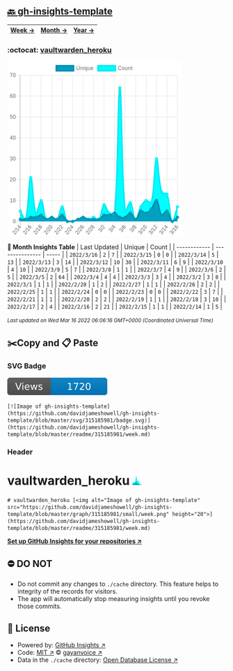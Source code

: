 ## [🔙 gh-insights-template](https://github.com/davidjameshowell/gh-insights-template)
| [**Week →**](https://github.com/davidjameshowell/gh-insights-template/blob/master/readme/315185981/week.md) | [**Month →**](https://github.com/davidjameshowell/gh-insights-template/blob/master/readme/315185981/month.md) | [**Year →**](https://github.com/davidjameshowell/gh-insights-template/blob/master/readme/315185981/year.md) |
 | ------------ | --------------- | ----- |

### :octocat: [vaultwarden_heroku](https://github.com/davidjameshowell/vaultwarden_heroku)
![Image of gh-insights-template](https://github.com/davidjameshowell/gh-insights-template/blob/master/graph/315185981/large/month.png)

**:calendar: Month Insights Table**
| Last Updated | Unique | Count |
 | ------------ | --------------- | ----- |
 | `2022/3/16` |  `2` | `7` |
 | `2022/3/15` |  `0` | `0` |
 | `2022/3/14` |  `5` | `13` |
 | `2022/3/13` |  `3` | `14` |
 | `2022/3/12` |  `10` | `30` |
 | `2022/3/11` |  `6` | `9` |
 | `2022/3/10` |  `4` | `10` |
 | `2022/3/9` |  `5` | `7` |
 | `2022/3/8` |  `1` | `1` |
 | `2022/3/7` |  `4` | `9` |
 | `2022/3/6` |  `2` | `5` |
 | `2022/3/5` |  `2` | `64` |
 | `2022/3/4` |  `4` | `4` |
 | `2022/3/3` |  `3` | `4` |
 | `2022/3/2` |  `3` | `8` |
 | `2022/3/1` |  `1` | `1` |
 | `2022/2/28` |  `1` | `2` |
 | `2022/2/27` |  `1` | `1` |
 | `2022/2/26` |  `2` | `2` |
 | `2022/2/25` |  `1` | `1` |
 | `2022/2/24` |  `0` | `0` |
 | `2022/2/23` |  `0` | `0` |
 | `2022/2/22` |  `3` | `7` |
 | `2022/2/21` |  `1` | `1` |
 | `2022/2/20` |  `2` | `2` |
 | `2022/2/19` |  `1` | `1` |
 | `2022/2/18` |  `3` | `10` |
 | `2022/2/17` |  `2` | `4` |
 | `2022/2/16` |  `2` | `21` |
 | `2022/2/15` |  `1` | `1` |
 | `2022/2/14` |  `1` | `5` |

<small><i>Last updated on Wed Mar 16 2022 06:06:16 GMT+0000 (Coordinated Universal Time)</i></small>

## ✂️Copy and 📋 Paste
### SVG Badge
[![Image of gh-insights-template](https://github.com/davidjameshowell/gh-insights-template/blob/master/svg/315185981/badge.svg)](https://github.com/davidjameshowell/gh-insights-template/blob/master/readme/315185981/week.md)
```readme
[![Image of gh-insights-template](https://github.com/davidjameshowell/gh-insights-template/blob/master/svg/315185981/badge.svg)](https://github.com/davidjameshowell/gh-insights-template/blob/master/readme/315185981/week.md)
```
### Header
# vaultwarden_heroku [<img alt="Image of gh-insights-template" src="https://github.com/davidjameshowell/gh-insights-template/blob/master/graph/315185981/small/week.png" height="20">](https://github.com/davidjameshowell/gh-insights-template/blob/master/readme/315185981/week.md)
```readme
# vaultwarden_heroku [<img alt="Image of gh-insights-template" src="https://github.com/davidjameshowell/gh-insights-template/blob/master/graph/315185981/small/week.png" height="20">](https://github.com/davidjameshowell/gh-insights-template/blob/master/readme/315185981/week.md)
```
[**Set up GitHub Insights for your repositories ↗️**](https://github.com/gayanvoice/github-insights)
## ⛔ DO NOT
- Do not commit any changes to `./cache` directory. This feature helps to integrity of the records for visitors.
- The app will automatically stop measuring insights until you revoke those commits.
## 📄 License
- Powered by: [GitHub Insights ↗️](https://github.com/gayanvoice/github-insights)
- Code: [MIT ↗️](./LICENSE) © [gayanvoice ↗️](https://github.com/gayanvoice)
- Data in the `./cache` directory: [Open Database License ↗️](https://opendatacommons.org/licenses/odbl/1-0/)